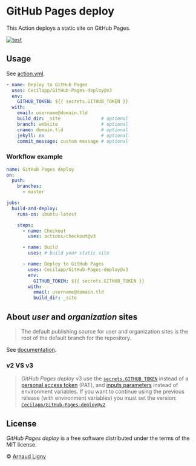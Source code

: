 # GitHub Pages deploy

This Action deploys a static site on GitHub Pages.

[![test](https://github.com/Cecilapp/GitHub-Pages-deploy/actions/workflows/test.yml/badge.svg)](https://github.com/Cecilapp/GitHub-Pages-deploy/actions/workflows/test.yml)

## Usage

See [action.yml](action.yml).

```yml
- name: Deploy to GitHub Pages
  uses: Cecilapp/GitHub-Pages-deploy@v3
  env:
    GITHUB_TOKEN: ${{ secrets.GITHUB_TOKEN }}
  with:
    email: username@domain.tld
    build_dir: _site               # optional
    branch: website                # optional
    cname: domain.tld              # optional
    jekyll: no                     # optional
    commit_message: custom message # optional
```

### Workflow example

```yml
name: GitHub Pages deploy
on:
  push:
    branches:
      - master

jobs:
  build-and-deploy:
    runs-on: ubuntu-latest

    steps:
      - name: Checkout
        uses: actions/checkout@v3

      - name: Build
        uses: # build your static site

      - name: Deploy to GitHub Pages
        uses: Cecilapp/GitHub-Pages-deploy@v3
        env:
          GITHUB_TOKEN: ${{ secrets.GITHUB_TOKEN }}
        with:
          email: username@domain.tld
          build_dir: _site
```

## About _user_ and _organization_ sites

> The default publishing source for user and organization sites is the root of the default branch for the repository.

See [documentation](https://docs.github.com/en/free-pro-team@latest/github/working-with-github-pages/about-github-pages#publishing-sources-for-github-pages-sites).

### v2 VS v3

> _GitHub Pages deploy_ v3 use the [`secrets.GITHUB_TOKEN`](https://docs.github.com/en/free-pro-team@latest/actions/reference/authentication-in-a-workflow) instead of a [personal access token](https://docs.github.com/en/free-pro-team@latest/github/authenticating-to-github/creating-a-personal-access-token) (PAT), and [inputs parameters](https://docs.github.com/en/free-pro-team@latest/actions/reference/workflow-syntax-for-github-actions#jobsjob_idstepswith) instead of environment variables.
> If you want to continue using the previous release (with environment variables) you must set the version: [`Cecilapp/GitHub-Pages-deploy@v2`](https://github.com/marketplace/actions/gh-pages-deploy?version=2.0.1).

## License

_GitHub Pages deploy_ is a free software distributed under the terms of the MIT license.

© [Arnaud Ligny](https://arnaudligny.fr)

